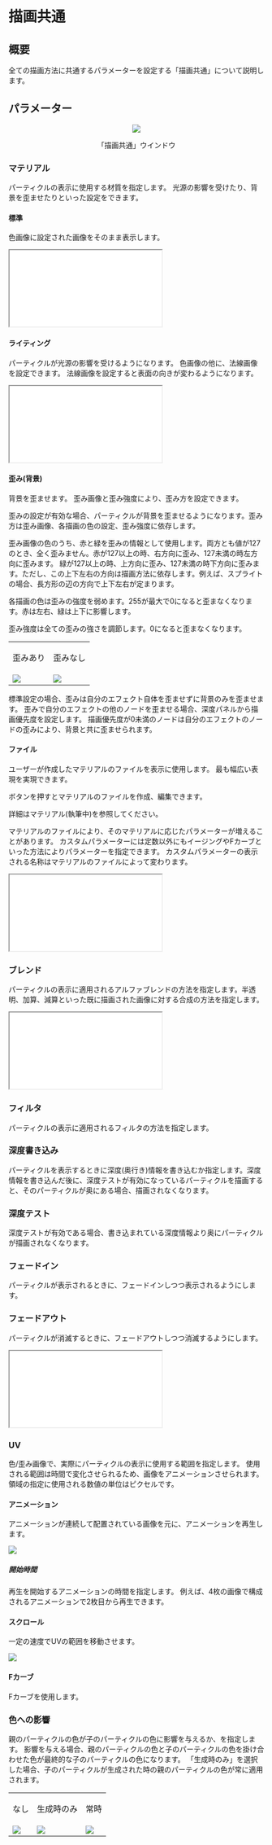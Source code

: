 ﻿# 描画共通

## 概要

全ての描画方法に共通するパラメーターを設定する「描画共通」について説明します。

## パラメーター
<div align="center">
<img src="../../img/Tutorial/03_rendercommon_ja.png">
<p>「描画共通」ウインドウ</p>
</div>

### マテリアル

パーティクルの表示に使用する材質を指定します。
光源の影響を受けたり、背景を歪ませたりといった設定をできます。

#### 標準

色画像に設定された画像をそのまま表示します。

<iframe src='../../Effects/viewer_ja.html#References/BasicRender/render_unlit.efkefc'></iframe>

#### ライティング

パーティクルが光源の影響を受けるようになります。
色画像の他に、法線画像を設定できます。
法線画像を設定すると表面の向きが変わるようになります。

<iframe src='../../Effects/viewer_ja.html#References/BasicRender/render_lit.efkefc'></iframe>

#### 歪み(背景)

背景を歪ませます。
歪み画像と歪み強度により、歪み方を設定できます。

歪みの設定が有効な場合、パーティクルが背景を歪ませるようになります。歪み方は歪み画像、各描画の色の設定、歪み強度に依存します。

歪み画像の色のうち、赤と緑を歪みの情報として使用します。両方とも値が127のとき、全く歪みません。赤が127以上の時、右方向に歪み、127未満の時左方向に歪みます。 緑が127以上の時、上方向に歪み、127未満の時下方向に歪みます。ただし、この上下左右の方向は描画方法に依存します。例えば、スプライトの場合、長方形の辺の方向で上下左右が定まります。

各描画の色は歪みの強度を弱めます。255が最大で0になると歪まなくなります。赤は左右、緑は上下に影響します。

歪み強度は全ての歪みの強さを調節します。0になると歪まなくなります。

<table>

<tbody>

<tr>

<td>

歪みあり

</td>

<td>

歪みなし

</td>

</tr>

<tr>

<td><img src="../../img/Reference/renderCommon_distortion_on.gif"/></td>

<td><img src="../../img/Reference/renderCommon_distortion_off.gif"/></td>

</tr>

</tbody>

</table>

標準設定の場合、歪みは自分のエフェクト自体を歪ませずに背景のみを歪ませます。 歪みで自分のエフェクトの他のノードを歪ませる場合、深度パネルから描画優先度を設定します。 描画優先度が0未満のノードは自分のエフェクトのノードの歪みにより、背景と共に歪ませられます。

#### ファイル

ユーザーが作成したマテリアルのファイルを表示に使用します。
最も幅広い表現を実現できます。

ボタンを押すとマテリアルのファイルを作成、編集できます。

詳細はマテリアル(執筆中)を参照してください。

マテリアルのファイルにより、そのマテリアルに応じたパラメーターが増えることがあります。
カスタムパラメーターには定数以外にもイージングやFカーブといった方法によりパラメーターを指定できます。
カスタムパラメーターの表示される名称はマテリアルのファイルによって変わります。

<iframe src='../../Effects/viewer_ja.html#References/BasicRender/render_file.efkefc'></iframe>

### ブレンド

パーティクルの表示に適用されるアルファブレンドの方法を指定します。半透明、加算、減算といった既に描画された画像に対する合成の方法を指定します。
<iframe src='../../Effects/viewer_ja.html#References/Render/blend.efkefc'></iframe>

### フィルタ

パーティクルの表示に適用されるフィルタの方法を指定します。

### 深度書き込み

パーティクルを表示するときに深度(奥行き)情報を書き込むか指定します。深度情報を書き込んだ後に、深度テストが有効になっているパーティクルを描画すると、そのパーティクルが奥にある場合、描画されなくなります。

### 深度テスト

深度テストが有効である場合、書き込まれている深度情報より奥にパーティクルが描画されなくなります。

### フェードイン

パーティクルが表示されるときに、フェードインしつつ表示されるようにします。

### フェードアウト

パーティクルが消滅するときに、フェードアウトしつつ消滅するようにします。
<iframe src='../../Effects/viewer_ja.html#References/Render/fade_in_out.efkefc'></iframe>

### UV

色/歪み画像で、実際にパーティクルの表示に使用する範囲を指定します。 使用される範囲は時間で変化させられるため、画像をアニメーションさせられます。 領域の指定に使用される数値の単位はピクセルです。

#### アニメーション

アニメーションが連続して配置されている画像を元に、アニメーションを再生します。

![](../../img/Reference/renderCommon_uv_animation.png)

##### 開始時間

再生を開始するアニメーションの時間を指定します。 例えば、4枚の画像で構成されるアニメーションで2枚目から再生できます。

#### スクロール

一定の速度でUVの範囲を移動させます。

![](../../img/Reference/renderCommon_uv_scroll.png)

#### Fカーブ

Fカーブを使用します。

### 色への影響

親のパーティクルの色が子のパーティクルの色に影響を与えるか、を指定します。 影響を与える場合、親のパーティクルの色と子のパーティクルの色を掛け合わせた色が最終的な子のパーティクルの色になります。 「生成時のみ」を選択した場合、子のパーティクルが生成された時の親のパーティクルの色が常に適用されます。

<table>

<tbody>

<tr>

<td>

なし

</td>

<td>

生成時のみ

</td>

<td>

常時

</td>

</tr>

<tr>

<td><img src="../../img/Reference/renderCommon_inherit_color_none.gif"/></td>

<td><img src="../../img/Reference/renderCommon_inherit_color_when.gif"/></td>

<td><img src="../../img/Reference/renderCommon_inherit_color_always.gif"/></td>

</tr>

</tbody>

</table>


